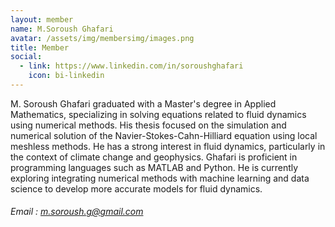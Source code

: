 ```yaml
---
layout: member
name: M.Soroush Ghafari
avatar: /assets/img/membersimg/images.png
title: Member
social:
  - link: https://www.linkedin.com/in/soroushghafari
    icon: bi-linkedin
---
```


M. Soroush Ghafari graduated with a Master's degree in Applied Mathematics, specializing in solving equations related to fluid dynamics using numerical methods. His thesis focused on the simulation and numerical solution of the Navier-Stokes-Cahn-Hilliard equation using local meshless methods. He has a strong interest in fluid dynamics, particularly in the context of climate change and geophysics. Ghafari is proficient in programming languages such as MATLAB and Python. He is currently exploring integrating numerical methods with machine learning and data science to develop more accurate models for fluid dynamics.

###### Email : m.soroush.g@gmail.com
